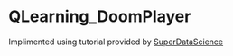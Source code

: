 # QLearning_DoomPlayer

Implimented using tutorial provided by [SuperDataScience](https://www.superdatascience.com/)
